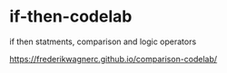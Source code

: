 # if-then-codelab
if then statments, comparison and logic operators

https://frederikwagnerc.github.io/comparison-codelab/

